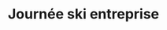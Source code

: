 ---
layout: layout_generic
language: fr
season: winter
type: B2B
menu: seminaire
topnav_color_text: 
title: Journée ski entreprise
permalink: "/fr/seminaires-hiver/journees/ski-entreprise"
meta-title: Journée ski entreprise
meta-description: Une journée de ski d'entreprise durant laquelle vos équipes profitent d'un moment exceptionnel pour créer du lien différement.
image_href: https://res.cloudinary.com/deddrj0yb/image/upload/v1638883540/website/winter/Ski-descente-vitesse_tq4ywc.jpg
image_alt: Se faire tracter sur la neige, en ski, par un cheval, c'est le ski joëring ou skioring ou white turf
redirection_from:
price: 95
headline: Une journée de ski d'entreprise durant laquelle vos équipes profitent d'un moment exceptionnel pour créer du lien différement.
page_sections:
- template: 2colTitreTxt
  title: Journée ski entreprise
  content: |-
    Une journée de ski d'entreprise durant laquelle vos équipes profitent d'un moment exceptionnel pour créer du lien différement.
---